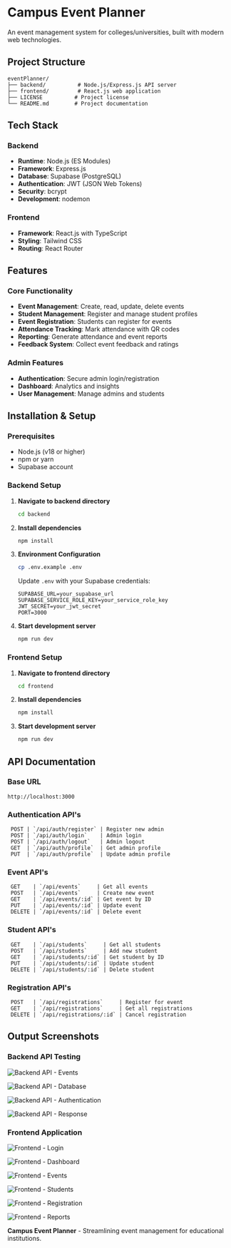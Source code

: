 # Campus Event Planner

An event management system for colleges/universities, built with modern web technologies.

## Project Structure

```
eventPlanner/
├── backend/          # Node.js/Express.js API server
├── frontend/         # React.js web application
├── LICENSE          # Project license
└── README.md        # Project documentation
```

## Tech Stack

### Backend
- **Runtime**: Node.js (ES Modules)
- **Framework**: Express.js
- **Database**: Supabase (PostgreSQL)
- **Authentication**: JWT (JSON Web Tokens)
- **Security**: bcrypt
- **Development**: nodemon

### Frontend
- **Framework**: React.js with TypeScript
- **Styling**: Tailwind CSS
- **Routing**: React Router

## Features

### Core Functionality
- **Event Management**: Create, read, update, delete events
- **Student Management**: Register and manage student profiles
- **Event Registration**: Students can register for events
- **Attendance Tracking**: Mark attendance with QR codes
- **Reporting**: Generate attendance and event reports
- **Feedback System**: Collect event feedback and ratings

### Admin Features
- **Authentication**: Secure admin login/registration
- **Dashboard**: Analytics and insights
- **User Management**: Manage admins and students

## Installation & Setup

### Prerequisites
- Node.js (v18 or higher)
- npm or yarn
- Supabase account

### Backend Setup

1. **Navigate to backend directory**
   ```bash
   cd backend
   ```

2. **Install dependencies**
   ```bash
   npm install
   ```

3. **Environment Configuration**
   ```bash
   cp .env.example .env
   ```
   
   Update `.env` with your Supabase credentials:
   ```env
   SUPABASE_URL=your_supabase_url
   SUPABASE_SERVICE_ROLE_KEY=your_service_role_key
   JWT_SECRET=your_jwt_secret
   PORT=3000
   ```

4. **Start development server**
   ```bash
   npm run dev
   ```

### Frontend Setup

1. **Navigate to frontend directory**
   ```bash
   cd frontend
   ```

2. **Install dependencies**
   ```bash
   npm install
   ```

3. **Start development server**
   ```bash
   npm run dev
   ```

## API Documentation

### Base URL
```
http://localhost:3000
```

### Authentication API's
```
 POST | `/api/auth/register` | Register new admin 
 POST | `/api/auth/login`    | Admin login 
 POST | `/api/auth/logout`   | Admin logout 
 GET  | `/api/auth/profile`  | Get admin profile 
 PUT  | `/api/auth/profile`  | Update admin profile 
 ```

### Event API's
```
 GET    | `/api/events`     | Get all events 
 POST   | `/api/events`     | Create new event 
 GET    | `/api/events/:id` | Get event by ID 
 PUT    | `/api/events/:id` | Update event 
 DELETE | `/api/events/:id` | Delete event 
```

### Student API's
```
 GET    | `/api/students`     | Get all students 
 POST   | `/api/students`     | Add new student 
 GET    | `/api/students/:id` | Get student by ID 
 PUT    | `/api/students/:id` | Update student 
 DELETE | `/api/students/:id` | Delete student 
```

### Registration API's
```
 POST   | `/api/registrations`     | Register for event 
 GET    | `/api/registrations`     | Get all registrations 
 DELETE | `/api/registrations/:id` | Cancel registration 
```

## Output Screenshots

### Backend API Testing
![Backend API - Events](backend/Output/Screenshot%202025-09-07%20133501.png)


![Backend API - Database](backend/Output/Screenshot%202025-09-07%20133623.png)


![Backend API - Authentication](backend/Output/Screenshot%202025-09-07%20133853.png)


![Backend API - Response](backend/Output/Screenshot%202025-09-07%20133945.png)


### Frontend Application
![Frontend - Login](frontend/output/Screenshot%202025-09-07%20090135.png)


![Frontend - Dashboard](frontend/output/Screenshot%202025-09-07%20090157.png)


![Frontend - Events](frontend/output/Screenshot%202025-09-07%20090209.png)


![Frontend - Students](frontend/output/Screenshot%202025-09-07%20090219.png)


![Frontend - Registration](frontend/output/Screenshot%202025-09-07%20090231.png)


![Frontend - Reports](frontend/output/Screenshot%202025-09-07%20090246.png)


**Campus Event Planner** - Streamlining event management for educational institutions.